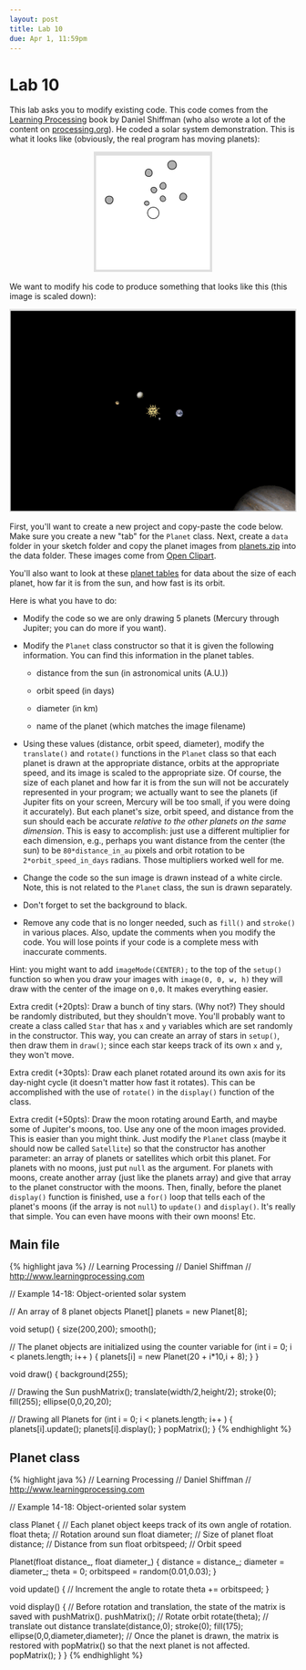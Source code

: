 ```yaml
---
layout: post
title: Lab 10
due: Apr 1, 11:59pm
---
```


# Lab 10

This lab asks you to modify existing code. This code comes from the
[Learning Processing](http://www.learningprocessing.com/) book by
Daniel Shiffman (who also wrote a lot of the content on
[processing.org](http://www.processing.org)). He coded a solar system
demonstration. This is what it looks like (obviously, the real program
has moving planets):

<div style="text-align: center">
<img src="/images/solar-system-original.png" alt="Daniel Shiffman's solar system" />
</div>

We want to modify his code to produce something that looks like this
(this image is scaled down):

<div style="text-align: center">
<img src="/images/solar-system.png" alt="My solar system" />
</div>

First, you'll want to create a new project and copy-paste the code
below. Make sure you create a new "tab" for the `Planet` class. Next,
create a `data` folder in your sketch folder and copy the planet
images from [planets.zip](/zips/planets.zip) into the data
folder. These images come from [Open Clipart](http://openclipart.org).

You'll also want to look at these
[planet tables](http://www.astronomynotes.com/tables/tablesb.htm) for
data about the size of each planet, how far it is from the sun, and
how fast is its orbit.

Here is what you have to do:

- Modify the code so we are only drawing 5 planets (Mercury through
  Jupiter; you can do more if you want).
  
- Modify the `Planet` class constructor so that it is given the
  following information. You can find this information in the planet
  tables.
  
  - distance from the sun (in astronomical units (A.U.))
  
  - orbit speed (in days)
  
  - diameter (in km)
  
  - name of the planet (which matches the image filename)
  
- Using these values (distance, orbit speed, diameter), modify the
  `translate()` and `rotate()` functions in the `Planet` class so that
  each planet is drawn at the appropriate distance, orbits at the
  appropriate speed, and its image is scaled to the appropriate
  size. Of course, the size of each planet and how far it is from the
  sun will not be accurately represented in your program; we actually
  want to see the planets (if Jupiter fits on your screen, Mercury
  will be too small, if you were doing it accurately). But each
  planet's size, orbit speed, and distance from the sun should each be
  accurate _relative to the other planets on the same dimension_. This
  is easy to accomplish: just use a different multiplier for each
  dimension, e.g., perhaps you want distance from the center (the sun)
  to be `80*distance_in_au` pixels and orbit rotation to be
  `2*orbit_speed_in_days` radians. Those multipliers worked well for
  me.

- Change the code so the sun image is drawn instead of a white
  circle. Note, this is not related to the `Planet` class, the sun is
  drawn separately.
  
- Don't forget to set the background to black.

- Remove any code that is no longer needed, such as `fill()` and
  `stroke()` in various places. Also, update the comments when you
  modify the code. You will lose points if your code is a complete
  mess with inaccurate comments.

Hint: you might want to add `imageMode(CENTER);` to the top of the
`setup()` function so when you draw your images with `image(0, 0, w,
h)` they will draw with the center of the image on `0,0`. It makes
everything easier.
  
Extra credit (+20pts): Draw a bunch of tiny stars. (Why not?) They
should be randomly distributed, but they shouldn't move. You'll
probably want to create a class called `Star` that has `x` and `y`
variables which are set randomly in the constructor. This way, you can
create an array of stars in `setup()`, then draw them in `draw()`;
since each star keeps track of its own `x` and `y`, they won't move.

Extra credit (+30pts): Draw each planet rotated around its own axis
for its day-night cycle (it doesn't matter how fast it rotates). This
can be accomplished with the use of `rotate()` in the `display()`
function of the class.

Extra credit (+50pts): Draw the moon rotating around Earth, and maybe
some of Jupiter's moons, too. Use any one of the moon images
provided. This is easier than you might think. Just modify the
`Planet` class (maybe it should now be called `Satellite`) so that the
constructor has another parameter: an array of planets or satellites
which orbit this planet. For planets with no moons, just put `null` as
the argument. For planets with moons, create another array (just like
the planets array) and give that array to the planet constructor with
the moons. Then, finally, before the planet `display()` function is
finished, use a `for()` loop that tells each of the planet's moons (if
the array is not `null`) to `update()` and `display()`. It's really
that simple. You can even have moons with their own moons! Etc.

## Main file

{% highlight java %}
// Learning Processing
// Daniel Shiffman
// http://www.learningprocessing.com

// Example 14-18: Object-oriented solar system

// An array of 8 planet objects
Planet[] planets = new Planet[8];

void setup() {
  size(200,200);
  smooth();
  
  // The planet objects are initialized using the counter variable
  for (int i = 0; i < planets.length; i++ ) {
    planets[i] = new Planet(20 + i*10,i + 8);
  }
}

void draw() {
  background(255);
  
  // Drawing the Sun
  pushMatrix();
  translate(width/2,height/2);
  stroke(0);
  fill(255);
  ellipse(0,0,20,20);
  
  // Drawing all Planets
  for (int i = 0; i < planets.length; i++ ) {
    planets[i].update();
    planets[i].display();
  }
  popMatrix();
}
{% endhighlight %}

## Planet class

{% highlight java %}
// Learning Processing
// Daniel Shiffman
// http://www.learningprocessing.com

// Example 14-18: Object-oriented solar system

class Planet {
  // Each planet object keeps track of its own angle of rotation.
  float theta;      // Rotation around sun
  float diameter;   // Size of planet
  float distance;   // Distance from sun
  float orbitspeed; // Orbit speed
  
  Planet(float distance_, float diameter_) {
    distance = distance_;
    diameter = diameter_;
    theta = 0;
    orbitspeed = random(0.01,0.03);
  }
  
  void update() {
    // Increment the angle to rotate
    theta += orbitspeed;
  }
  
  void display() {
    // Before rotation and translation, the state of the matrix is saved with pushMatrix().
    pushMatrix(); 
    // Rotate orbit
    rotate(theta); 
    // translate out distance
    translate(distance,0); 
    stroke(0);
    fill(175);
    ellipse(0,0,diameter,diameter);
    // Once the planet is drawn, the matrix is restored with popMatrix() so that the next planet is not affected.
    popMatrix(); 
  }
}
{% endhighlight %}

